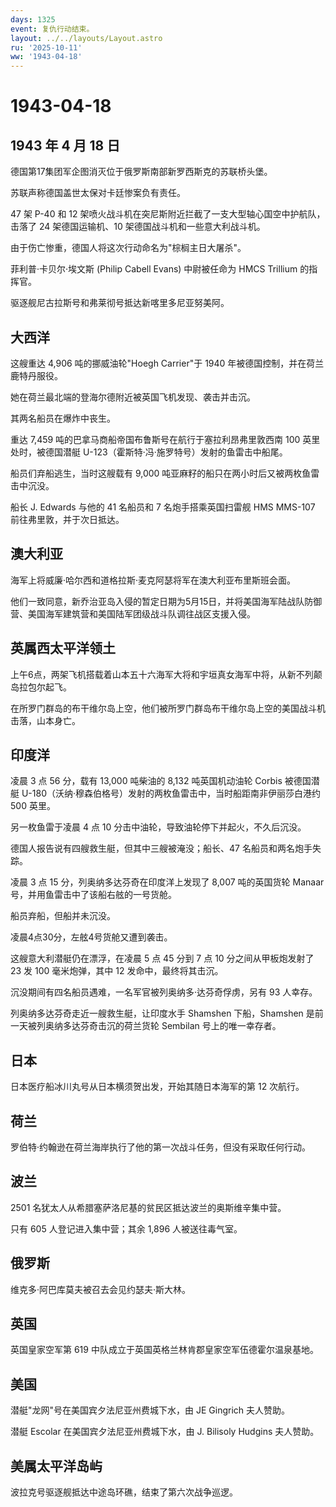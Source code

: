 ```yaml
---
days: 1325
event: 复仇行动结束。
layout: ../../layouts/Layout.astro
ru: '2025-10-11'
ww: '1943-04-18'
---
```


# 1943-04-18

## 1943 年 4 月 18 日

德国第17集团军企图消灭位于俄罗斯南部新罗西斯克的苏联桥头堡。

苏联声称德国盖世太保对卡廷惨案负有责任。

47 架 P-40 和 12
架喷火战斗机在突尼斯附近拦截了一支大型轴心国空中护航队，击落了 24
架德国运输机、10 架德国战斗机和一些意大利战斗机。

由于伤亡惨重，德国人将这次行动命名为"棕榈主日大屠杀"。

菲利普·卡贝尔·埃文斯 (Philip Cabell Evans) 中尉被任命为 HMCS Trillium
的指挥官。

驱逐舰尼古拉斯号和弗莱彻号抵达新喀里多尼亚努美阿。

## 大西洋

这艘重达 4,906 吨的挪威油轮"Hoegh Carrier"于 1940
年被德国控制，并在荷兰鹿特丹服役。

她在荷兰最北端的登海尔德附近被英国飞机发现、袭击并击沉。

其两名船员在爆炸中丧生。

重达 7,459 吨的巴拿马商船帝国布鲁斯号在航行于塞拉利昂弗里敦西南 100
英里处时，被德国潜艇 U-123（霍斯特·冯·施罗特号）发射的鱼雷击中船尾。

船员们弃船逃生，当时这艘载有 9,000
吨亚麻籽的船只在两小时后又被两枚鱼雷击中沉没。

船长 J. Edwards 与他的 41 名船员和 7 名炮手搭乘英国扫雷舰 HMS MMS-107
前往弗里敦，并于次日抵达。

## 澳大利亚

海军上将威廉·哈尔西和道格拉斯·麦克阿瑟将军在澳大利亚布里斯班会面。

他们一致同意，新乔治亚岛入侵的暂定日期为5月15日，并将美国海军陆战队防御营、美国海军建筑营和美国陆军团级战斗队调往战区支援入侵。

## 英属西太平洋领土

上午6点，两架飞机搭载着山本五十六海军大将和宇垣真女海军中将，从新不列颠岛拉包尔起飞。

在所罗门群岛的布干维尔岛上空，他们被所罗门群岛布干维尔岛上空的美国战斗机击落，山本身亡。

## 印度洋

凌晨 3 点 56 分，载有 13,000 吨柴油的 8,132 吨英国机动油轮 Corbis
被德国潜艇
U-180（沃纳·穆森伯格号）发射的两枚鱼雷击中，当时船距南非伊丽莎白港约 500
英里。

另一枚鱼雷于凌晨 4 点 10 分击中油轮，导致油轮停下并起火，不久后沉没。

德国人报告说有四艘救生艇，但其中三艘被淹没；船长、47
名船员和两名炮手失踪。

凌晨 3 点 15 分，列奥纳多达芬奇在印度洋上发现了 8,007 吨的英国货轮
Manaar 号，并用鱼雷击中了该船右舷的一号货舱。

船员弃船，但船并未沉没。

凌晨4点30分，左舷4号货舱又遭到袭击。

这艘意大利潜艇仍在漂浮，在凌晨 5 点 45 分到 7 点 10 分之间从甲板炮发射了
23 发 100 毫米炮弹，其中 12 发命中，最终将其击沉。

沉没期间有四名船员遇难，一名军官被列奥纳多·达芬奇俘虏，另有 93 人幸存。

列奥纳多达芬奇走近一艘救生艇，让印度水手 Shamshen 下船，Shamshen
是前一天被列奥纳多达芬奇击沉的荷兰货轮 Sembilan 号上的唯一幸存者。

## 日本

日本医疗船冰川丸号从日本横须贺出发，开始其随日本海军的第 12 次航行。

## 荷兰

罗伯特·约翰逊在荷兰海岸执行了他的第一次战斗任务，但没有采取任何行动。

## 波兰

2501 名犹太人从希腊塞萨洛尼基的贫民区抵达波兰的奥斯维辛集中营。

只有 605 人登记进入集中营；其余 1,896 人被送往毒气室。

## 俄罗斯

维克多·阿巴库莫夫被召去会见约瑟夫·斯大林。

## 英国

英国皇家空军第 619 中队成立于英国英格兰林肯郡皇家空军伍德霍尔温泉基地。

## 美国

潜艇"龙网"号在美国宾夕法尼亚州费城下水，由 JE Gingrich 夫人赞助。

潜艇 Escolar 在美国宾夕法尼亚州费城下水，由 J. Bilisoly Hudgins
夫人赞助。

## 美属太平洋岛屿

波拉克号驱逐舰抵达中途岛环礁，结束了第六次战争巡逻。